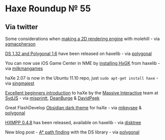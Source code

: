 [_template]: ../templates/roundup.html
# Haxe Roundup № 55

## Via twitter
Some considerations when [making a 2D rendering engine][link 1] with molehill - via [sgmacpherson][link 2]

[DS 1.32 and Polygonal 1.6][link 3] have been released on haxelib - via [polygonal][link 4]

You can now use iOS Game Center in NME by [installing HxGK][link 5] from haxelib - via [milkmangames][link 6]

haXe 2.07 is now in the Ubuntu 11.10 repo, just `sudo apt-get install haxe` - via [singmajest][link 7]

[Excellent beginners introduction][link 8] to haXe by the [Massive Interactive][link 9] team at [SydJS][link 10] - via [misprintt][link 11], [DeanBurge][link 12] &amp; [DavidPeek][link 13]

Great FlashDevelop [Obsidian dark theme][link 14] for haXe - via [mikeysee][link 15] &amp; [polygonal][link 16]

[HXMPP 0.4.8][link 17] has been released, available on haxelib - via [disktree][link 18]

New blog post - [A* path finding][link 19] with the DS library - via [polygonal][link 20]

[link 1]: http://sammacpherson.wordpress.com/2011/07/15/to-batch-or-not-to-batch/ "To Batch or not to Batch"
[link 2]: http://www.twitter.com/#!/sgmacpherson "@sgmacpherson"
[link 3]: http://code.google.com/p/polygonal/wiki/DataStructures "Polygonal and DS changelog"
[link 4]: https://www.twitter.com/#!/polygonal "@polygonal"
[link 5]: http://code.google.com/p/hxgk/ "HxGK - iOS Game Center"
[link 6]: https://www.twitter.com/#!/milkmangames "@milkmangames"
[link 7]: https://www.twitter.com/#!/singmajesty "@singmajesty"
[link 8]: http://ui.massive.com.au/talks/ "Introduction to haXe - SydJS 2011"
[link 9]: http://www.massiveinteractive.com/ "Massive Interactive"
[link 10]: http://sydjs.com/ "SydJS"
[link 11]: https://www.twitter.com/#!/misprintt "@misprintt"
[link 12]: https://www.twitter.com/#!/DeanBurge "@DeanBurge"
[link 13]: https://www.twitter.com/#!/DavidPeek "@DavidPeek"
[link 14]: http://mikecann.co.uk/personal-project/flashdevelop-obsidian-dark-theme-for-haxe/ "FlashDevelop Obsidian dark theme for haXe"
[link 15]: https://www.twitter.com/#!/mikeysee "@mikeysee"
[link 16]: https://www.twitter.com/#!/polygonal "@polygonal"
[link 17]: http://lib.haxe.org/p/hxmpp "HXMPP 0.4.8 released!"
[link 18]: https://www.twitter.com/#!/disktree "@disktree"
[link 19]: http://lab.polygonal.de/2011/07/22/a-pathfinding-with-ds/ "A* path finding with the DS library"
[link 20]: https://www.twitter.com/#!/polygonal "@polygonal"

